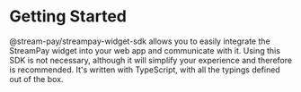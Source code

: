 # Getting Started

@stream-pay/streampay-widget-sdk allows you to easily integrate the StreamPay widget into your web app and communicate with it. Using this SDK is not necessary, although it will simplify your experience and therefore is recommended. It's written with TypeScript, with all the typings defined out of the box.

